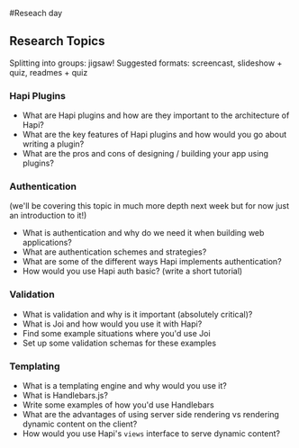 #Reseach day

## Research Topics

Splitting into groups: jigsaw!
Suggested formats: screencast, slideshow + quiz, readmes + quiz

### Hapi Plugins
+ What are Hapi plugins and how are they important to the architecture of Hapi?
+ What are the key features of Hapi plugins and how would you go about writing a plugin?
+ What are the pros and cons of designing / building your app using plugins?

### Authentication
(we'll be covering this topic in much more depth next week but for now just an introduction to it!)

+ What is authentication and why do we need it when building web applications?
+ What are authentication schemes and strategies?
+ What are some of the different ways Hapi implements authentication?
+ How would you use Hapi auth basic? (write a short tutorial)

### Validation

+ What is validation and why is it important (absolutely critical)?
+ What is Joi and how would you use it with Hapi?
+ Find some example situations where you'd use Joi
+ Set up some validation schemas for these examples

### Templating

+ What is a templating engine and why would you use it?
+ What is Handlebars.js?
+ Write some examples of how you'd use Handlebars
+ What are the advantages of using server side rendering vs rendering dynamic content on the client?
+ How would you use Hapi's `views` interface to serve dynamic content?

